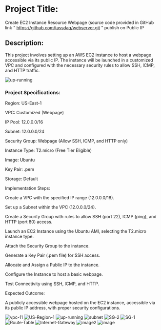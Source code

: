 # Project Title:
Create EC2 Instance Resource Webpage (source code provided in GitHub link " https://github.com/tassdaq/webserver.git " publish on Public IP


## Description:
This project involves setting up an AWS EC2 instance to host a webpage accessible via its public IP. 
The instance will be launched in a customized VPC and configured with the necessary security rules to allow SSH, ICMP, and HTTP traffic.

![up-running](https://github.com/user-attachments/assets/9da71caa-e96a-42f1-b45f-1a71c8b4e82f)


### Project Specifications:

Region: US-East-1

VPC: Customized (Webpage)

IP Pool: 12.0.0.0/16

Subnet: 12.0.0.0/24

Security Group: Webpage (Allow SSH, ICMP, and HTTP only)

Instance Type: T2.micro (Free Tier Eligible)

Image: Ubuntu

Key Pair: .pem

Storage: Default



Implementation Steps:

Create a VPC with the specified IP range (12.0.0.0/16).

Set up a Subnet within the VPC (12.0.0.0/24).

Create a Security Group with rules to allow SSH (port 22), ICMP (ping), and HTTP (port 80) access.

Launch an EC2 Instance using the Ubuntu AMI, selecting the T2.micro instance type.

Attach the Security Group to the instance.

Generate a Key Pair (.pem file) for SSH access.

Allocate and Assign a Public IP to the instance.

Configure the Instance to host a basic webpage.

Test Connectivity using SSH, ICMP, and HTTP.



Expected Outcome:

A publicly accessible webpage hosted on the EC2 instance, accessible via its public IP address, with proper security configurations.
		

 
 ![vpc-11](https://github.com/user-attachments/assets/b376565f-9d41-443f-9ad2-b505264abeb3)
![US-Region-1](https://github.com/user-attachments/assets/75aba4c1-ab5d-416d-8f61-80c7b675dac8)
![up-running](https://github.com/user-attachments/assets/b1821154-a5c9-45aa-8a13-249c53f48dc2)
![subnet](https://github.com/user-attachments/assets/2d411e4d-0437-4b58-beb7-fca8cbc4a9a8)
![SG-2](https://github.com/user-attachments/assets/41efc00d-3d5b-488c-ae9e-b7cf88783aa6)
![SG-1](https://github.com/user-attachments/assets/f0649a34-cda4-47c6-8d68-24367d715c13)
![Route-Table](https://github.com/user-attachments/assets/3c2d4a2d-8fe5-4945-b452-84168eb24312)
![Internet-Gateway](https://github.com/user-attachments/assets/0de804a8-2b62-405d-8613-cd11d43808a6)
![image2](https://github.com/user-attachments/assets/68354ea2-4d82-43f5-ae1a-18e9bbbb05b3)
![image](https://github.com/user-attachments/assets/a0020603-1d3d-49b5-b42b-ee918a80e931)
